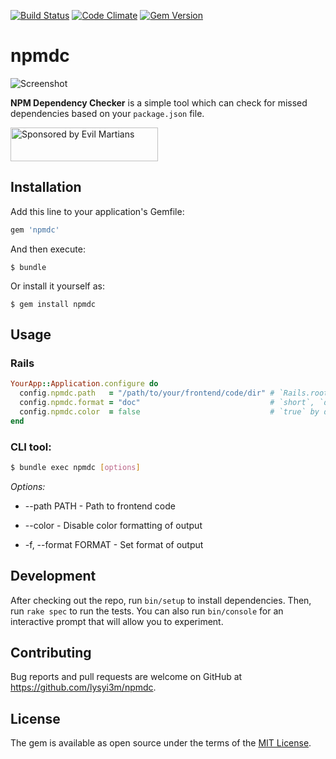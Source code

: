 [![Build Status](https://travis-ci.org/lysyi3m/npmdc.svg?branch=master)](https://travis-ci.org/lysyi3m/npmdc)
[![Code Climate](https://codeclimate.com/github/lysyi3m/npmdc/badges/gpa.svg)](https://codeclimate.com/github/lysyi3m/npmdc)
[![Gem Version](https://badge.fury.io/rb/npmdc.svg)](https://badge.fury.io/rb/npmdc)

npmdc
=========

![Screenshot](https://lysyi3m-pluto.s3.amazonaws.com/dropshare/Screen-Shot-2016-12-06-10-20-47.png)


**NPM Dependency Checker** is a simple tool which can check for missed dependencies based on your `package.json` file.


<a href="https://evilmartians.com/?utm_source=npmdc">
  <img src="https://evilmartians.com/badges/sponsored-by-evil-martians.svg" alt="Sponsored by Evil Martians" width="236" height="54">
</a>

## Installation

Add this line to your application's Gemfile:

```ruby
gem 'npmdc'
```

And then execute:

    $ bundle

Or install it yourself as:

    $ gem install npmdc

## Usage

### Rails

```ruby
YourApp::Application.configure do
  config.npmdc.path   = "/path/to/your/frontend/code/dir" # `Rails.root` by default
  config.npmdc.format = "doc"                             # `short`, `doc`, `progress`. `short` by default
  config.npmdc.color  = false                             # `true` by default
end
```

### CLI tool:

```bash
$ bundle exec npmdc [options]

```

_Options:_

* --path PATH - Path to frontend code

* --color - Disable color formatting of output

* -f, --format FORMAT - Set format of output


## Development

After checking out the repo, run `bin/setup` to install dependencies. Then, run `rake spec` to run the tests. You can also run `bin/console` for an interactive prompt that will allow you to experiment.

## Contributing

Bug reports and pull requests are welcome on GitHub at https://github.com/lysyi3m/npmdc.


## License

The gem is available as open source under the terms of the [MIT License](http://opensource.org/licenses/MIT).
